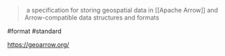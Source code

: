 >  a specification for storing geospatial data in [[Apache Arrow]] and Arrow-compatible data structures and formats

#format #standard 

https://geoarrow.org/